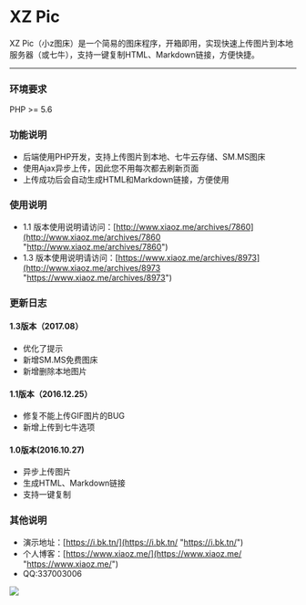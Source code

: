 # XZ Pic

XZ Pic（小z图床）是一个简易的图床程序，开箱即用，实现快速上传图片到本地服务器（或七牛），支持一键复制HTML、Markdown链接，方便快捷。

---

### 环境要求
PHP >= 5.6

### 功能说明
* 后端使用PHP开发，支持上传图片到本地、七牛云存储、SM.MS图床
* 使用Ajax异步上传，因此您不用每次都去刷新页面
* 上传成功后会自动生成HTML和Markdown链接，方便使用


### 使用说明
* 1.1 版本使用说明请访问：[http://www.xiaoz.me/archives/7860](http://www.xiaoz.me/archives/7860 "http://www.xiaoz.me/archives/7860")
* 1.3 版本使用说明请访问：[https://www.xiaoz.me/archives/8973](http://www.xiaoz.me/archives/8973 "https://www.xiaoz.me/archives/8973")

### 更新日志
#### 1.3版本（2017.08）
* 优化了提示
* 新增SM.MS免费图床
* 新增删除本地图片

#### 1.1版本（2016.12.25）
* 修复不能上传GIF图片的BUG
* 新增上传到七牛选项

#### 1.0版本(2016.10.27)
* 异步上传图片
* 生成HTML、Markdown链接
* 支持一键复制

### 其他说明
* 演示地址：[https://i.bk.tn/](https://i.bk.tn/ "https://i.bk.tn/")
* 个人博客：[https://www.xiaoz.me/](https://www.xiaoz.me/ "https://www.xiaoz.me/")
* QQ:337003006

![](https://i.bk.tn/uploads/1609/0138055958.png)
